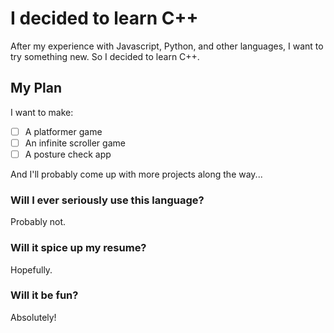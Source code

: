 # I decided to learn C++

After my experience with Javascript, Python, and other languages, I want to try something new. So I decided to learn C++.

## My Plan
I want to make:
- [ ] A platformer game
- [ ] An infinite scroller game
- [ ] A posture check app

And I'll probably come up with more projects along the way...

### Will I ever seriously use this language?
Probably not.
### Will it spice up my resume?
Hopefully.
### Will it be fun?
Absolutely!
